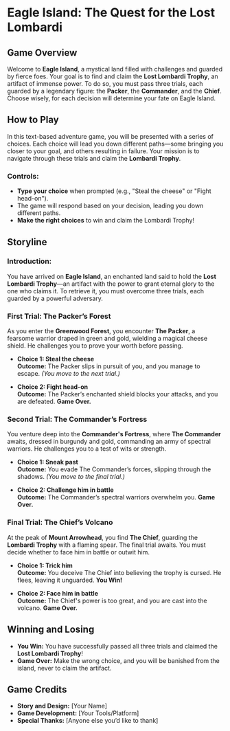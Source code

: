 # Eagle Island: The Quest for the Lost Lombardi

## Game Overview
Welcome to **Eagle Island**, a mystical land filled with challenges and guarded by fierce foes. Your goal is to find and claim the **Lost Lombardi Trophy**, an artifact of immense power. To do so, you must pass three trials, each guarded by a legendary figure: the **Packer**, the **Commander**, and the **Chief**. Choose wisely, for each decision will determine your fate on Eagle Island.

## How to Play
In this text-based adventure game, you will be presented with a series of choices. Each choice will lead you down different paths—some bringing you closer to your goal, and others resulting in failure. Your mission is to navigate through these trials and claim the **Lombardi Trophy**.

### Controls:
- **Type your choice** when prompted (e.g., "Steal the cheese" or "Fight head-on").
- The game will respond based on your decision, leading you down different paths.
- **Make the right choices** to win and claim the Lombardi Trophy!

## Storyline

### Introduction:
You have arrived on **Eagle Island**, an enchanted land said to hold the **Lost Lombardi Trophy**—an artifact with the power to grant eternal glory to the one who claims it. To retrieve it, you must overcome three trials, each guarded by a powerful adversary.

### First Trial: The Packer’s Forest
As you enter the **Greenwood Forest**, you encounter **The Packer**, a fearsome warrior draped in green and gold, wielding a magical cheese shield. He challenges you to prove your worth before passing.

- **Choice 1: Steal the cheese**  
  **Outcome:** The Packer slips in pursuit of you, and you manage to escape. *(You move to the next trial.)*

- **Choice 2: Fight head-on**  
  **Outcome:** The Packer’s enchanted shield blocks your attacks, and you are defeated. **Game Over.**

### Second Trial: The Commander’s Fortress
You venture deep into the **Commander's Fortress**, where **The Commander** awaits, dressed in burgundy and gold, commanding an army of spectral warriors. He challenges you to a test of wits or strength.

- **Choice 1: Sneak past**  
  **Outcome:** You evade The Commander’s forces, slipping through the shadows. *(You move to the final trial.)*

- **Choice 2: Challenge him in battle**  
  **Outcome:** The Commander’s spectral warriors overwhelm you. **Game Over.**

### Final Trial: The Chief’s Volcano
At the peak of **Mount Arrowhead**, you find **The Chief**, guarding the **Lombardi Trophy** with a flaming spear. The final trial awaits. You must decide whether to face him in battle or outwit him.

- **Choice 1: Trick him**  
  **Outcome:** You deceive The Chief into believing the trophy is cursed. He flees, leaving it unguarded. **You Win!**

- **Choice 2: Face him in battle**  
  **Outcome:** The Chief's power is too great, and you are cast into the volcano. **Game Over.**

## Winning and Losing
- **You Win:** You have successfully passed all three trials and claimed the **Lost Lombardi Trophy**!
- **Game Over:** Make the wrong choice, and you will be banished from the island, never to claim the artifact.

## Game Credits
- **Story and Design:** [Your Name]
- **Game Development:** [Your Tools/Platform]
- **Special Thanks:** [Anyone else you’d like to thank]
